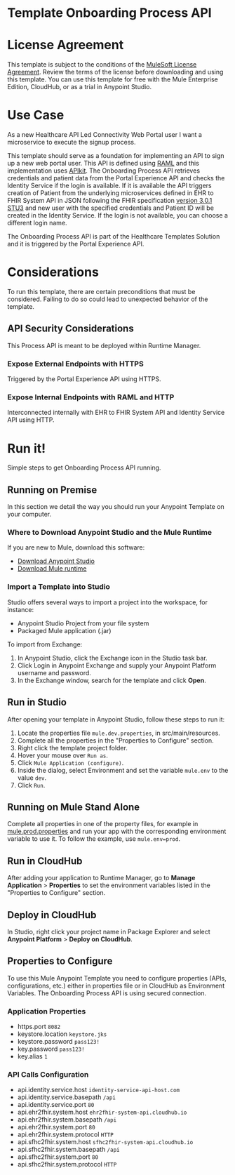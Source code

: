 # Template Onboarding Process API

# License Agreement
This template is subject to the conditions of the [MuleSoft License Agreement](https://s3.amazonaws.com/templates-examples/AnypointTemplateLicense.pdf). Review the terms of the license before downloading and using this template. You can use this template for free with the Mule Enterprise Edition, CloudHub, or as a trial in Anypoint Studio. 

# Use Case

As a new Healthcare API Led Connectivity Web Portal user I want a microservice to execute the signup process.

This template should serve as a foundation for implementing an API to sign up a new web portal user. This API is defined using [RAML](https://docs.mulesoft.com/apikit/4.x/apikit-4-raml-flow-concept) and this implementation uses [APIkit](https://docs.mulesoft.com/apikit/4.x/overview-4). The Onboarding Process API retrieves credentials and patient data from the Portal Experience API and checks the Identity Service if the login is available. If it is available the API triggers creation of Patient from the underlying microservices defined in EHR to FHIR System API in JSON following the FHIR specification [version 3.0.1 STU3](https://www.hl7.org/FHIR/index.html) and new user with the specified credentials and Patient ID will be created in the Identity Service. If the login is not available, you can choose a different login name.

The Onboarding Process API is part of the Healthcare Templates Solution and it is triggered by the Portal Experience API.

# Considerations

To run this template, there are certain preconditions that must be considered. Failing to do so could lead to unexpected behavior of the template.

## API Security Considerations
This Process API is meant to be deployed within Runtime Manager.

### Expose External Endpoints with HTTPS
Triggered by the Portal Experience API using HTTPS.

### Expose Internal Endpoints with RAML and HTTP
Interconnected internally with EHR to FHIR System API and Identity Service API using HTTP.

# Run it!
Simple steps to get Onboarding Process API running.

## Running on Premise
In this section we detail the way you should run your Anypoint Template on your computer.


### Where to Download Anypoint Studio and the Mule Runtime

If you are new to Mule, download this software:

- [Download Anypoint Studio](https://www.mulesoft.com/platform/studio)
- [Download Mule runtime](https://www.mulesoft.com/lp/dl/mule-esb-enterprise)

### Import a Template into Studio
Studio offers several ways to import a project into the workspace, for instance: 

- Anypoint Studio Project from your file system
- Packaged Mule application (.jar)

To import from Exchange:

1. In Anypoint Studio, click the Exchange icon in the Studio task bar.
2. Click Login in Anypoint Exchange and supply your Anypoint Platform username and password.
3. In the Exchange window, search for the template and click **Open**.

## Run in Studio

After opening your template in Anypoint Studio, follow these steps to run it:

1. Locate the properties file `mule.dev.properties`, in src/main/resources.
2. Complete all the properties in the "Properties to Configure" section.
3. Right click the template project folder.
4. Hover your mouse over `Run as`.
5. Click `Mule Application (configure)`.
6. Inside the dialog, select Environment and set the variable `mule.env` to the value `dev`.
7. Click `Run`.

## Running on Mule Stand Alone
Complete all properties in one of the property files, for example in [mule.prod.properties](../master/src/main/resources/mule.prod.properties) and run your app with the corresponding environment variable to use it. To follow the example, use `mule.env=prod`.

## Run in CloudHub
After adding your application to Runtime Manager, go to **Manage Application** > **Properties** to set the environment variables listed in the "Properties to Configure" section.

## Deploy in CloudHub
In Studio, right click your project name in Package Explorer and select **Anypoint Platform** > **Deploy on CloudHub**.

## Properties to Configure
To use this Mule Anypoint Template you need to configure properties (APIs, configurations, etc.) either in properties file or in CloudHub as Environment Variables. The Onboarding Process API is using secured connection. 

### Application Properties

- https.port `8082`
- keystore.location `keystore.jks`
- keystore.password `pass123!`
- key.password `pass123!`
- key.alias `1`

### API Calls Configuration

- api.identity.service.host `identity-service-api-host.com`
- api.identity.service.basepath `/api`
- api.identity.service.port `80`
- api.ehr2fhir.system.host `ehr2fhir-system-api.cloudhub.io`
- api.ehr2fhir.system.basepath `/api`
- api.ehr2fhir.system.port `80`
- api.ehr2fhir.system.protocol `HTTP`
- api.sfhc2fhir.system.host `sfhc2fhir-system-api.cloudhub.io`
- api.sfhc2fhir.system.basepath `/api`
- api.sfhc2fhir.system.port `80`
- api.sfhc2fhir.system.protocol `HTTP`
